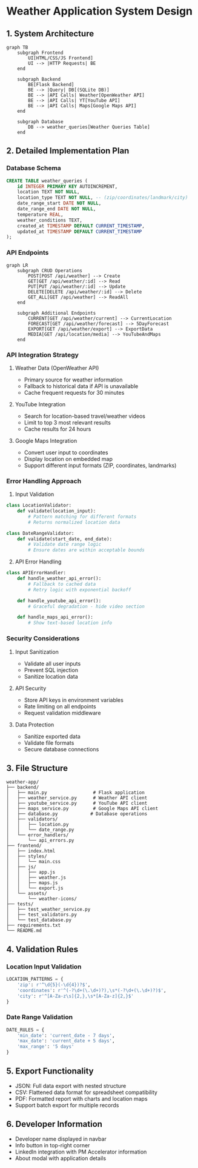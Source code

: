 # Weather Application System Design

## 1. System Architecture

```mermaid
graph TB
    subgraph Frontend
        UI[HTML/CSS/JS Frontend]
        UI --> |HTTP Requests| BE
    end
    
    subgraph Backend
        BE[Flask Backend]
        BE --> |Query| DB[(SQLite DB)]
        BE --> |API Calls| Weather[OpenWeather API]
        BE --> |API Calls| YT[YouTube API]
        BE --> |API Calls| Maps[Google Maps API]
    end
    
    subgraph Database
        DB --> weather_queries[Weather Queries Table]
    end
```

## 2. Detailed Implementation Plan

### Database Schema
```sql
CREATE TABLE weather_queries (
    id INTEGER PRIMARY KEY AUTOINCREMENT,
    location TEXT NOT NULL,
    location_type TEXT NOT NULL, -- (zip/coordinates/landmark/city)
    date_range_start DATE NOT NULL,
    date_range_end DATE NOT NULL,
    temperature REAL,
    weather_conditions TEXT,
    created_at TIMESTAMP DEFAULT CURRENT_TIMESTAMP,
    updated_at TIMESTAMP DEFAULT CURRENT_TIMESTAMP
);
```

### API Endpoints

```mermaid
graph LR
    subgraph CRUD Operations
        POST[POST /api/weather] --> Create
        GET[GET /api/weather/:id] --> Read
        PUT[PUT /api/weather/:id] --> Update
        DELETE[DELETE /api/weather/:id] --> Delete
        GET_ALL[GET /api/weather] --> ReadAll
    end
    
    subgraph Additional Endpoints
        CURRENT[GET /api/weather/current] --> CurrentLocation
        FORECAST[GET /api/weather/forecast] --> 5DayForecast
        EXPORT[GET /api/weather/export] --> ExportData
        MEDIA[GET /api/location/media] --> YouTubeAndMaps
    end
```

### API Integration Strategy
1. Weather Data (OpenWeather API)
   - Primary source for weather information
   - Fallback to historical data if API is unavailable
   - Cache frequent requests for 30 minutes

2. YouTube Integration
   - Search for location-based travel/weather videos
   - Limit to top 3 most relevant results
   - Cache results for 24 hours

3. Google Maps Integration
   - Convert user input to coordinates
   - Display location on embedded map
   - Support different input formats (ZIP, coordinates, landmarks)

### Error Handling Approach
1. Input Validation
```python
class LocationValidator:
    def validate(location_input):
        # Pattern matching for different formats
        # Returns normalized location data

class DateRangeValidator:
    def validate(start_date, end_date):
        # Validate date range logic
        # Ensure dates are within acceptable bounds
```

2. API Error Handling
```python
class APIErrorHandler:
    def handle_weather_api_error():
        # Fallback to cached data
        # Retry logic with exponential backoff

    def handle_youtube_api_error():
        # Graceful degradation - hide video section

    def handle_maps_api_error():
        # Show text-based location info
```

### Security Considerations
1. Input Sanitization
   - Validate all user inputs
   - Prevent SQL injection
   - Sanitize location data

2. API Security
   - Store API keys in environment variables
   - Rate limiting on all endpoints
   - Request validation middleware

3. Data Protection
   - Sanitize exported data
   - Validate file formats
   - Secure database connections

## 3. File Structure
```
weather-app/
├── backend/
│   ├── main.py                 # Flask application
│   ├── weather_service.py      # Weather API client
│   ├── youtube_service.py      # YouTube API client
│   ├── maps_service.py         # Google Maps API client
│   ├── database.py            # Database operations
│   ├── validators/
│   │   ├── location.py
│   │   └── date_range.py
│   └── error_handlers/
│       └── api_errors.py
├── frontend/
│   ├── index.html
│   ├── styles/
│   │   └── main.css
│   ├── js/
│   │   ├── app.js
│   │   ├── weather.js
│   │   ├── maps.js
│   │   └── export.js
│   └── assets/
│       └── weather-icons/
├── tests/
│   ├── test_weather_service.py
│   ├── test_validators.py
│   └── test_database.py
├── requirements.txt
└── README.md
```

## 4. Validation Rules

### Location Input Validation
```python
LOCATION_PATTERNS = {
    'zip': r'^\d{5}(-\d{4})?$',
    'coordinates': r'^(-?\d+(\.\d+)?),\s*(-?\d+(\.\d+)?)$',
    'city': r'^[A-Za-z\s]{2,},\s*[A-Za-z]{2,}$'
}
```

### Date Range Validation
```python
DATE_RULES = {
    'min_date': 'current_date - 7 days',
    'max_date': 'current_date + 5 days',
    'max_range': '5 days'
}
```

## 5. Export Functionality
- JSON: Full data export with nested structure
- CSV: Flattened data format for spreadsheet compatibility
- PDF: Formatted report with charts and location maps
- Support batch export for multiple records

## 6. Developer Information
- Developer name displayed in navbar
- Info button in top-right corner
- LinkedIn integration with PM Accelerator information
- About modal with application details